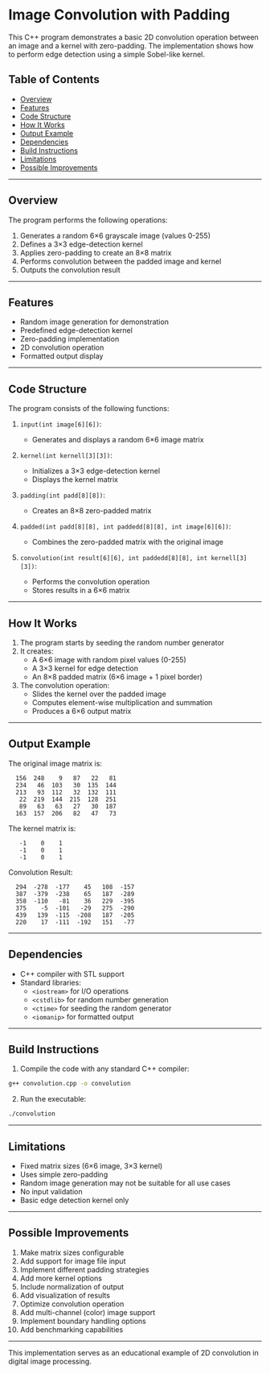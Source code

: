 # Image Convolution with Padding

This C++ program demonstrates a basic 2D convolution operation between an image and a kernel with zero-padding. The implementation shows how to perform edge detection using a simple Sobel-like kernel.

## Table of Contents
- [Overview](#overview)
- [Features](#features)
- [Code Structure](#code-structure)
- [How It Works](#how-it-works)
- [Output Example](#output-example)
- [Dependencies](#dependencies)
- [Build Instructions](#build-instructions)
- [Limitations](#limitations)
- [Possible Improvements](#possible-improvements)

---

## Overview

The program performs the following operations:
1. Generates a random 6×6 grayscale image (values 0-255)
2. Defines a 3×3 edge-detection kernel
3. Applies zero-padding to create an 8×8 matrix
4. Performs convolution between the padded image and kernel
5. Outputs the convolution result

---

## Features

- Random image generation for demonstration
- Predefined edge-detection kernel
- Zero-padding implementation
- 2D convolution operation
- Formatted output display

---

## Code Structure

The program consists of the following functions:

1. `input(int image[6][6])`:
   - Generates and displays a random 6×6 image matrix

2. `kernel(int kernell[3][3])`:
   - Initializes a 3×3 edge-detection kernel
   - Displays the kernel matrix

3. `padding(int padd[8][8])`:
   - Creates an 8×8 zero-padded matrix

4. `padded(int padd[8][8], int paddedd[8][8], int image[6][6])`:
   - Combines the zero-padded matrix with the original image

5. `convolution(int result[6][6], int paddedd[8][8], int kernell[3][3])`:
   - Performs the convolution operation
   - Stores results in a 6×6 matrix

---

## How It Works

1. The program starts by seeding the random number generator
2. It creates:
   - A 6×6 image with random pixel values (0-255)
   - A 3×3 kernel for edge detection
   - An 8×8 padded matrix (6×6 image + 1 pixel border)
3. The convolution operation:
   - Slides the kernel over the padded image
   - Computes element-wise multiplication and summation
   - Produces a 6×6 output matrix

---

## Output Example
The original image matrix is:
```
  156  248    9   87   22   81
  234   46  103   30  135  144
  213   93  112   32  132  111
   22  219  144  215  128  251
   89   63   63   27   30  187
  163  157  206   82   47   73
```

The kernel matrix is:
```
   -1    0    1
   -1    0    1
   -1    0    1
```

Convolution Result:
```
  294  -278  -177    45   108  -157
  387  -379  -238    65   187  -289
  358  -110   -81    36   229  -395
  375    -5  -101   -29   275  -290
  439   139  -115  -208   187  -205
  220    17  -111  -192   151   -77
```


---


## Dependencies

- C++ compiler with STL support
- Standard libraries:
  - `<iostream>` for I/O operations
  - `<cstdlib>` for random number generation
  - `<ctime>` for seeding the random generator
  - `<iomanip>` for formatted output

---

## Build Instructions

1. Compile the code with any standard C++ compiler:
```bash
g++ convolution.cpp -o convolution
```

2. Run the executable:
```bash
./convolution
```

---

## Limitations

- Fixed matrix sizes (6×6 image, 3×3 kernel)
- Uses simple zero-padding
- Random image generation may not be suitable for all use cases
- No input validation
- Basic edge detection kernel only

---

## Possible Improvements

1. Make matrix sizes configurable
2. Add support for image file input
3. Implement different padding strategies
4. Add more kernel options
5. Include normalization of output
6. Add visualization of results
7. Optimize convolution operation
8. Add multi-channel (color) image support
9. Implement boundary handling options
10. Add benchmarking capabilities

---

This implementation serves as an educational example of 2D convolution in digital image processing.

